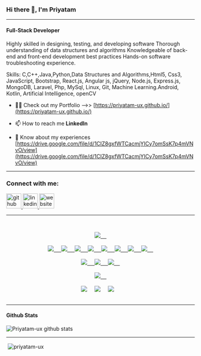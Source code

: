 ### Hi there 👋, I'm Priyatam
----------------------------------------------------------------------------------------------------------------------------------------------------------------------------
#### Full-Stack Developer
Highly skilled in designing, testing, and developing software Thorough understanding of data structures and algorithms Knowledgeable of back-end and front-end development best practices Hands-on software troubleshooting experience.

Skills: C,C++,Java,Python,Data Structures and Algorithms,Html5, Css3, JavaScript, Bootstrap, React.js, Angular js, jQuery, Node.js, Express.js, MongoDB, Laravel, Php, MySql, Linux, Git, Machine Learning.Android, Kotlin, Artificial Intelligence, openCV







- 👨‍💻 Check out my Portfolio -->> [https://priyatam-ux.github.io/](https://priyatam-ux.github.io/)

- 📫 How to reach me **LinkedIn**

- 📄 Know about my experiences [https://drive.google.com/file/d/1CIZ8gxfWTCacmjYICy7omSsK7p4mVNvO/view](https://drive.google.com/file/d/1CIZ8gxfWTCacmjYICy7omSsK7p4mVNvO/view)

----------------------------------------------------------------------------------------------------------------------------------------------------------------------------

<h3 align="left">Connect with me:</h3>
<a href="https://github.com/priyatam-ux"><img src='https://cdn.jsdelivr.net/npm/simple-icons@3.0.1/icons/github.svg' alt='github' height='40'> 
<a href="https://www.linkedin.com/in/priyatam-chinnari/"><img src='https://cdn.jsdelivr.net/npm/simple-icons@3.0.1/icons/linkedin.svg' alt='linkedin' height='40'>
<a href="https://priyatam-ux.github.io/"><img src='https://cdn.jsdelivr.net/npm/simple-icons@3.0.1/icons/icloud.svg' alt='website' height='40'>  
  
  
 

----------------------------------------------------------------------------------------------------------------------------------------------------------------------------



<br />

<p align="center">
  <img src="https://img.shields.io/badge/-SKILLS-green?style=for-the-badge&logo=shikimori" />&nbsp;&nbsp;&nbsp;&nbsp;
  <br/>
  <br/>
  <img src="https://img.shields.io/badge/-C++-blue?style=for-the-badge&logo=c" />&nbsp;&nbsp;&nbsp;&nbsp;
  <img src="https://img.shields.io/badge/-Java-black?style=for-the-badge&logo=java" />&nbsp;&nbsp;&nbsp;&nbsp;
  <img src="https://img.shields.io/badge/-Python-black?style=for-the-badge&logo=Python" />&nbsp;&nbsp;&nbsp;&nbsp;
  <img src="https://img.shields.io/badge/-JavaScript-black?style=for-the-badge&logo=javascript" />&nbsp;&nbsp;&nbsp;&nbsp;
   <img src="https://img.shields.io/badge/-PHP-black?style=for-the-badge&logo=php" />&nbsp;&nbsp;&nbsp;&nbsp;
   <img src="https://img.shields.io/badge/-React-blue?style=for-the-badge&logo=React" />&nbsp;&nbsp;&nbsp;&nbsp;
   <img src="https://img.shields.io/badge/-Node-blue?style=for-the-badge&logo=Node" />&nbsp;&nbsp;&nbsp;&nbsp;
  <img src="https://img.shields.io/badge/-SQL-informational?style=for-the-badge&logo=mysql&logoColor=ff0000" />&nbsp;&nbsp;&nbsp;&nbsp;
<br/>
  <br/>
  <img src="https://img.shields.io/badge/-DSA-black?style=for-the-badge&logo=ds-automobiles&logoColor=007afb" />&nbsp;&nbsp;&nbsp;&nbsp;
   <img src="https://img.shields.io/badge/-Machine learning-black?style=for-the-badge" />&nbsp;&nbsp;&nbsp;&nbsp;
   <img src="https://img.shields.io/badge/-Web Development-black?style=for-the-badge" />&nbsp;&nbsp;&nbsp;&nbsp;
  <br/>
  <br/>
   <img src="https://img.shields.io/badge/-Profiles Link-informational?style=for-the-badge&logo=peertube" />&nbsp;&nbsp;&nbsp;&nbsp;
  <br/>
  <br/>
   <a target="_blank"href="https://www.hackerrank.com/Priyatampritu/"><img src="https://img.shields.io/badge/Hackerrank-green?style=for-the-badge&logo=hackerrank&logoColor=white" /></a>&nbsp;&nbsp;&nbsp;&nbsp;
   <a target="_blank"href="https://www.hackerearth.com/priyatam6"><img src="https://img.shields.io/badge/HackerEarth-black?style=for-the-badge&logo=hackerearth&logoColor=white" /></a>&nbsp;&nbsp;&nbsp;&nbsp;
   <a target="_blank"href="https://leetcode.com/PriyatamPritu/"> <img src="https://img.shields.io/badge/Leetcode-black?style=for-the-badge&logo=Leetcode&logoColor=white" /></a>&nbsp;&nbsp;&nbsp;&nbsp;
   
  <br/>
  <br/>
 

</p>



---------------------------------------------------------------------------------------------------------------------------------------------------------------------------------

#### Github Stats

![Priyatam-ux github stats](https://github-readme-stats.vercel.app/api?username=priyatam-ux&count_private=true&theme=tokyonight&hide=contribs,prs)

---------------------------------------------------------------------------------------------------------------------------------------------------------------------------------

<p>&nbsp;<img align="center" src="https://activity-graph.herokuapp.com/graph?username=priyatam-ux" alt="priyatam-ux" /></p>




